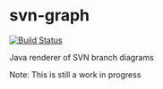 svn-graph
=========

[![Build Status](https://travis-ci.org/fritaly/svn-graph.svg)](https://travis-ci.org/fritaly/svn-graph)

Java renderer of SVN branch diagrams

Note: This is still a work in progress
